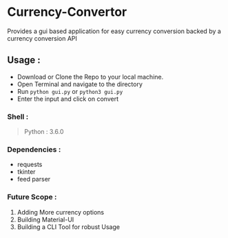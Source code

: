 # Currency-Convertor
Provides a gui based application for easy currency conversion backed by a currency conversion API 

## Usage : 
* Download or Clone the Repo to your local machine. 
* Open Terminal and navigate to the directory
* Run `python gui.py` or `python3 gui.py`
* Enter the input and click on convert

### Shell :
> Python : 3.6.0

### Dependencies :
* requests
* tkinter
* feed parser

### Future Scope : 
1. Adding More currency options
2. Building Material-UI
3. Building a CLI Tool for robust Usage

